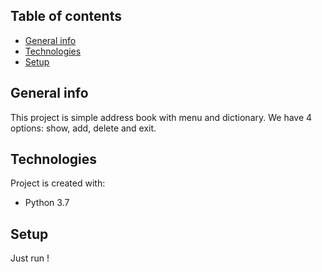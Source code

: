 ## Table of contents
* [General info](#general-info)
* [Technologies](#technologies)
* [Setup](#setup)

## General info
This project is simple address book with menu and dictionary.
We have 4 options: show, add, delete and exit.

## Technologies
Project is created with:
* Python 3.7

## Setup
Just run !